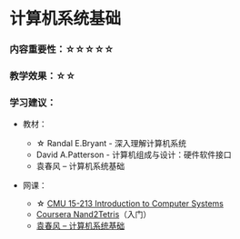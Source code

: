 # 计算机系统基础

### 内容重要性：☆☆☆☆☆

### 教学效果：☆☆

### 学习建议：

* 教材：
  * ☆ Randal E.Bryant - 深入理解计算机系统
  * David A.Patterson - 计算机组成与设计：硬件软件接口
  * 袁春风 – 计算机系统基础
*   网课：

    * ☆ [CMU 15-213 Introduction to Computer Systems](https://csdiy.wiki/%E4%BD%93%E7%B3%BB%E7%BB%93%E6%9E%84/CSAPP/)
    * [Coursera Nand2Tetris](https://csdiy.wiki/%E4%BD%93%E7%B3%BB%E7%BB%93%E6%9E%84/N2T/)（入门）
    * [袁春风 – 计算机系统基础](https://www.bilibili.com/video/BV19J411T7rq)


